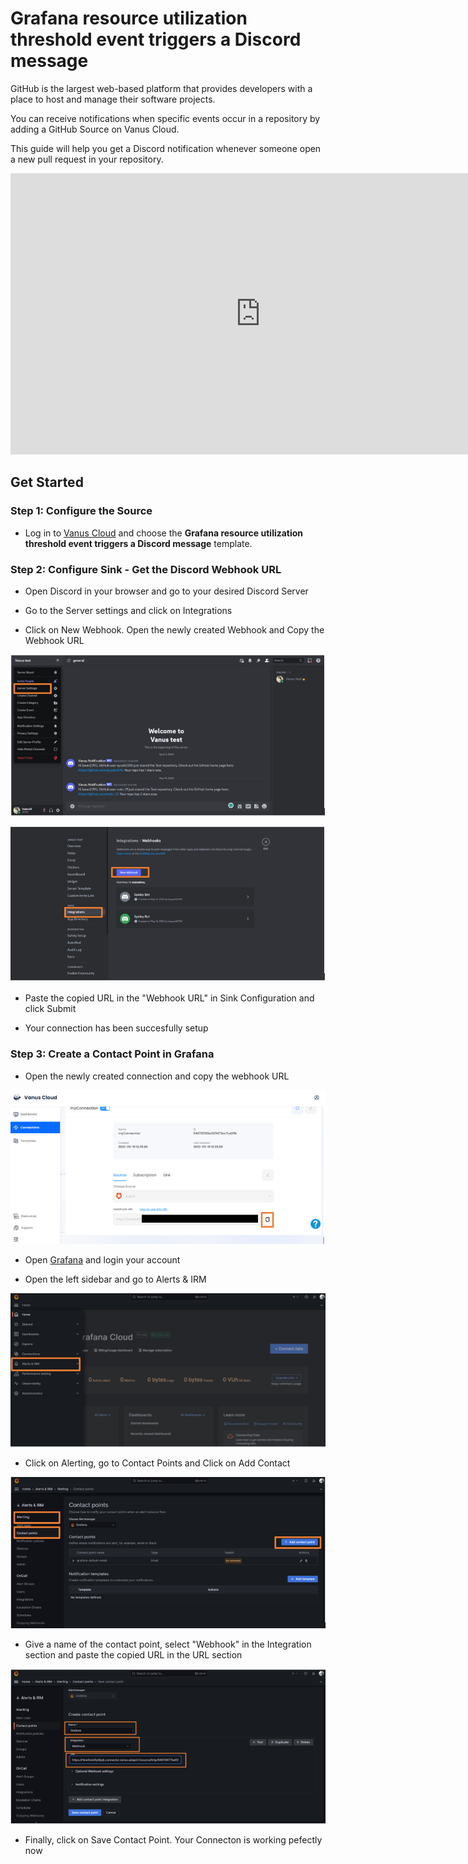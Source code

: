 # Grafana resource utilization threshold event triggers a Discord message

GitHub is the largest web-based platform that provides developers with a place to host and manage their software projects.

You can receive notifications when specific events occur in a repository by adding a GitHub Source on Vanus Cloud.

This guide will help you get a Discord notification whenever someone open a new pull request in your repository.

<iframe width="800" height="450" src="https://www.youtube.com/embed/C4wUgHq4d8E" title="YouTube video player" frameBorder="0" allowFullScreen={true} allow="accelerometer; autoplay; clipboard-write; encrypted-media; gyroscope; picture-in-picture; web-share"></iframe>

## Get Started

### Step 1: Configure the Source

- Log in to [Vanus Cloud](https://cloud.vanus.ai/) and choose the **Grafana resource utilization threshold event triggers a Discord message** template.

### Step 2: Configure Sink - Get the Discord Webhook URL

- Open Discord in your browser and go to your desired Discord Server

- Go to the Server settings and click on Integrations

- Click on New Webhook. Open the newly created Webhook and Copy the Webhook URL

![2.png](imgs/github-issue-discord-2.PNG)

![3.png](imgs/github-issue-discord-3.PNG)

- Paste the copied URL in the "Webhook URL" in Sink Configuration and click Submit

- Your connection has been succesfully setup

### Step 3: Create a Contact Point in Grafana

- Open the newly created connection and copy the webhook URL

![3.png](imgs/auth0-login-slack-3.PNG)

- Open [Grafana](https://grafana.com/) and login your account

- Open the left sidebar and go to Alerts & IRM

![4.png](imgs/grafana-discord-1.PNG)

- Click on Alerting, go to Contact Points and Click on Add Contact

![5.png](imgs/grafana-discord-2.PNG)

- Give a name of the contact point, select "Webhook" in the Integration section and paste the copied URL in the URL section

![6.png](imgs/grafana-discord-3.PNG)

- Finally, click on Save Contact Point. Your Connecton is working pefectly now

